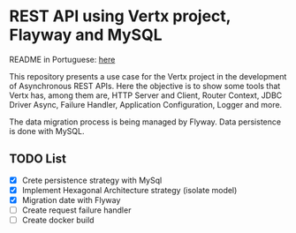 # REST API using Vertx project, Flayway and MySQL

README in Portuguese: [here](docs/CONTRIBUTING.md)

This repository presents a use case for the Vertx project in the development of Asynchronous REST APIs. Here the objective is to show some tools that Vertx has, among them are, HTTP Server and Client, Router Context, JDBC Driver Async, Failure Handler, Application Configuration, Logger and more.

The data migration process is being managed by Flyway. Data persistence is done with MySQL.

## TODO List
- [x] Crete persistence strategy with MySql
- [x] Implement Hexagonal Architecture strategy (isolate model)
- [x] Migration date with Flyway
- [ ] Create request failure handler
- [ ] Create docker build
